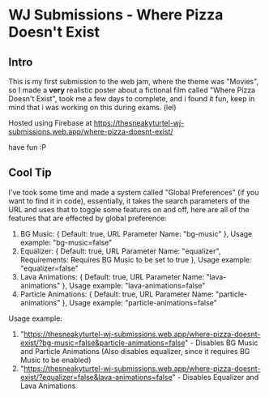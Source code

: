 # WJ Submissions - Where Pizza Doesn't Exist
## Intro

This is my first submission to the web jam, where the theme was "Movies", so I made a **very** realistic poster about a fictional film
called "Where Pizza Doesn't Exist", took me a few days to complete, and i found it fun, keep in mind that i was working on this during exams. (lel)

Hosted using Firebase at https://thesneakyturtel-wj-submissions.web.app/where-pizza-doesnt-exist/

have fun :P

## Cool Tip

I've took some time and made a system called "Global Preferences" (if you want to find it in code), essentially, it takes the search parameters of the URL and uses
that to toggle some features on and off, here are all of the features that are effected by global preference:

1. BG Music: { Default: true,  URL Parameter Name: "bg-music" }, Usage example: "bg-music=false"
2. Equalizer: { Default: true,  URL Parameter Name: "equalizer",  Requirements: Requires BG Music to be set to true }, Usage example: "equalizer=false"
3. Lava Animations: { Default: true,  URL Parameter Name: "lava-animations" }, Usage example: "lava-animations=false"
4. Particle Animations: { Default: true,  URL Parameter Name: "particle-animations" }, Usage example: "particle-animations=false"

Usage example:

1. "https://thesneakyturtel-wj-submissions.web.app/where-pizza-doesnt-exist/?bg-music=false&particle-animations=false" - Disables BG Music and Particle Animations (Also disables equalizer, since it requires BG Music to be enabled)
2. "https://thesneakyturtel-wj-submissions.web.app/where-pizza-doesnt-exist/?equalizer=false&lava-animations=false" - Disables Equalizer and Lava Animations

